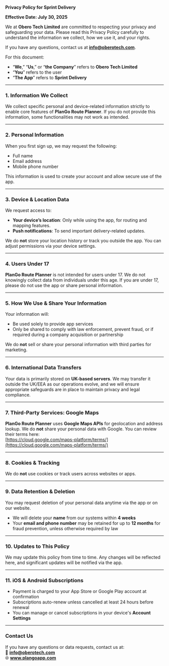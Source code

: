 **Privacy Policy for Sprint Delivery**

**Effective Date: July 30, 2025**

We at **Obero Tech Limited** are committed to respecting your privacy and safeguarding your data. Please read this Privacy Policy carefully to understand the information we collect, how we use it, and your rights.

If you have any questions, contact us at **info@oberotech.com**.

For this document:
- “**We**,” “**Us**,” or “**the Company**” refers to **Obero Tech Limited**
- “**You**” refers to the user
- “**The App**” refers to **Sprint Delivery**

---

### 1. Information We Collect

We collect specific personal and device-related information strictly to enable core features of **PlanGo Route Planner**. If you do not provide this information, some functionalities may not work as intended.

---

### 2. Personal Information

When you first sign up, we may request the following:
- Full name  
- Email address  
- Mobile phone number  

This information is used to create your account and allow secure use of the app.

---

### 3. Device & Location Data

We request access to:
- **Your device’s location**: Only while using the app, for routing and mapping features.
- **Push notifications**: To send important delivery-related updates.

We do **not** store your location history or track you outside the app. You can adjust permissions via your device settings.

---

### 4. Users Under 17

**PlanGo Route Planner** is not intended for users under 17. We do not knowingly collect data from individuals under this age. If you are under 17, please do not use the app or share personal information.

---

### 5. How We Use & Share Your Information

Your information will:
- Be used solely to provide app services
- Only be shared to comply with law enforcement, prevent fraud, or if required during a company acquisition or partnership

We do **not** sell or share your personal information with third parties for marketing.

---

### 6. International Data Transfers

Your data is primarily stored on **UK-based servers**. We may transfer it outside the UK/EEA as our operations evolve, and we will ensure appropriate safeguards are in place to maintain privacy and legal compliance.

---

### 7. Third-Party Services: Google Maps

**PlanGo Route Planner** uses **Google Maps APIs** for geolocation and address lookup. We do **not** share your personal data with Google. You can review their terms here:  
[https://cloud.google.com/maps-platform/terms/](https://cloud.google.com/maps-platform/terms/)

---

### 8. Cookies & Tracking

We do **not** use cookies or track users across websites or apps.

---

### 9. Data Retention & Deletion

You may request deletion of your personal data anytime via the app or on our website.

- We will delete your **name** from our systems within **4 weeks**
- Your **email and phone number** may be retained for up to **12 months** for fraud prevention, unless otherwise required by law

---

### 10. Updates to This Policy

We may update this policy from time to time. Any changes will be reflected here, and significant updates will be notified via the app.

---

### 11. iOS & Android Subscriptions

- Payment is charged to your App Store or Google Play account at confirmation  
- Subscriptions auto-renew unless cancelled at least 24 hours before renewal  
- You can manage or cancel subscriptions in your device's **Account Settings**

---

### Contact Us

If you have any questions or data requests, contact us at:  
📧 **info@oberotech.com**  
🌐 **www.plangoapp.com**

